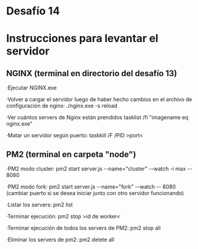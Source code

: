 # Desafío 14


# Instrucciones para levantar el servidor

## NGINX (terminal en directorio del desafío 13)

·Ejecutar NGINX.exe

·Volver a cargar el servidor luego de haber hecho cambios en el archivo de configuración de nginx: ./nginx.exe -s reload

·Ver cuántos servers de Nginx están prendidos tasklist /fi "imagename eq nginx.exe"

·Matar un servidor según puerto: taskkill /F /PID >port<

## PM2 (terminal en carpeta "node")

·PM2 modo cluster: pm2 start server.js --name="cluster" --watch -i max -- 8080

·PM2 modo fork: pm2 start server.js --name="fork" --watch -- 8080
(cambiar puerto si se desea iniciar junto con otro servidor funcionando)

·Listar los servers: pm2 list

·Terminar ejecución: pm2 stop >id de worker<

·Terminar ejecución de todos los servers de PM2: pm2 stop all

·Eliminar los servers de pm2: pm2 delete all